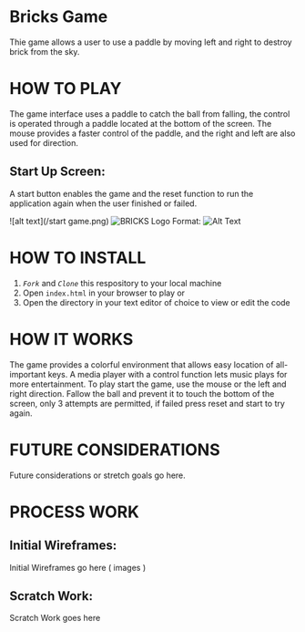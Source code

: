 # Bricks Game
Thie game allows a user to use a paddle by moving left and right to destroy brick from the sky.


# HOW TO PLAY
 
The game interface uses a paddle to catch the ball from falling, the control is operated through a paddle located at the bottom of the screen. The mouse provides a faster control of the paddle, and the right and left are also used for direction. 



## Start Up Screen:
A start button enables the game
and the reset function to run the application again when the user finished or failed.

![alt text](/start game.png)
![BRICKS Logo](./SSS)
Format: ![Alt Text](url)



# HOW TO INSTALL
1. *`Fork`* and *`Clone`* this respository to your local machine
2. Open `index.html` in your browser to play or 
3. Open the directory in your text editor of choice to view or edit the code



# HOW IT WORKS
The game provides a colorful environment that allows easy location of all-important keys. A media player with a control function lets music plays for more entertainment.
To play start the game, use the mouse or the left and right direction. Fallow the ball and prevent it to touch the bottom of the screen, only 3 attempts are permitted, if failed press reset and start to try again. 



# FUTURE CONSIDERATIONS

Future considerations or stretch goals go here.


# PROCESS WORK

## Initial Wireframes:
Initial Wireframes go here ( images )

## Scratch Work:

Scratch Work goes here
